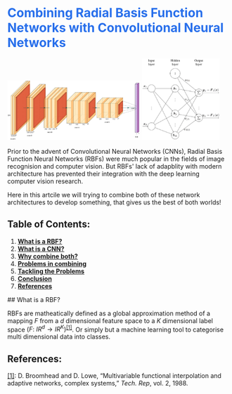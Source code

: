 # <span style="color: #286feb">Combining Radial Basis Function Networks with Convolutional Neural Networks</span>

<img src="cnn.jpg" alt="rbf-cnn model" width=60%>
<img src="rbf.jpg" alt="rbf-cnn model" width=35%>

Prior to the advent of Convolutional Neural Networks (CNNs), Radial Basis Function Neural Networks (RBFs) were much popular in the fields of image recognision and computer vision. But RBFs' lack of adapblity with modern architecture has prevented their integration with the deep learning computer vision research.

Here in this artcile we will trying to combine both of these network architectures to develop something, that gives us the best of both worlds!


## Table of Contents:

1. **[What is a RBF?](#rbf)**
2. **[What is a CNN?](#cnn)**
3. **[Why combine both?](#why)**
4. **[Problems in combining](#problems)**
5. **[Tackling the Problems](#how)**
6. **[Conclusion](#conclusion)**
7. **[References](#references)**

<div id="rbf"></div>
## What is a RBF?

RBFs are matheatically defined as a global approximation method of a mapping $F$ from a $d$ dimensional feature space to a $K$ dimensional label space $(F:~IR^d\rightarrow IR^K)$<sup>[[1]](#references)</sup>. Or simply but a machine learning tool to categorise multi dimensional data into classes. 

## References:

[[1]](https://sci2s.ugr.es/keel/pdf/algorithm/articulo/1988-Broomhead-CS.pdf): D. Broomhead and D. Lowe, “Multivariable functional interpolation and adaptive networks, complex systems,” *Tech. Rep*, vol. 2, 1988.



